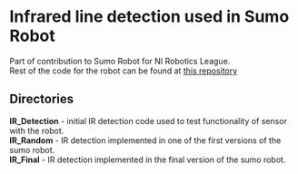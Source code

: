 # Infrared line detection used in Sumo Robot

Part of contribution to Sumo Robot for NI Robotics League.<br>
Rest of the code for the robot can be found at [this repository](https://github.com/atctwo/sumo_robot)

## Directories

**IR_Detection** - initial IR detection code used to test functionality of sensor with the robot.<br>
**IR_Random** - IR detection implemented in one of the first versions of the sumo robot.<br>
**IR_Final** - IR detection implemented in the final version of the sumo robot.
